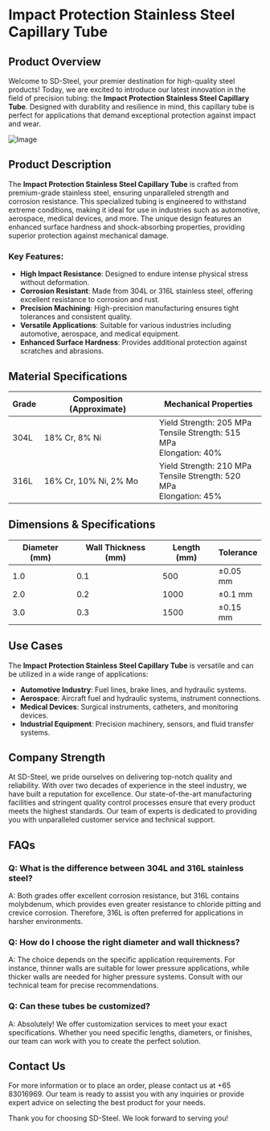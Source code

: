 # Impact Protection Stainless Steel Capillary Tube

## Product Overview

Welcome to SD-Steel, your premier destination for high-quality steel products! Today, we are excited to introduce our latest innovation in the field of precision tubing: the **Impact Protection Stainless Steel Capillary Tube**. Designed with durability and resilience in mind, this capillary tube is perfect for applications that demand exceptional protection against impact and wear.

![Image](https://github.com/user-attachments/assets/2567258e-e124-4816-932d-1809bd27ef0b)

## Product Description

The **Impact Protection Stainless Steel Capillary Tube** is crafted from premium-grade stainless steel, ensuring unparalleled strength and corrosion resistance. This specialized tubing is engineered to withstand extreme conditions, making it ideal for use in industries such as automotive, aerospace, medical devices, and more. The unique design features an enhanced surface hardness and shock-absorbing properties, providing superior protection against mechanical damage.

### Key Features:
- **High Impact Resistance**: Designed to endure intense physical stress without deformation.
- **Corrosion Resistant**: Made from 304L or 316L stainless steel, offering excellent resistance to corrosion and rust.
- **Precision Machining**: High-precision manufacturing ensures tight tolerances and consistent quality.
- **Versatile Applications**: Suitable for various industries including automotive, aerospace, and medical equipment.
- **Enhanced Surface Hardness**: Provides additional protection against scratches and abrasions.

## Material Specifications

| Grade | Composition (Approximate) | Mechanical Properties |
|-------|----------------------------|------------------------|
| 304L  | 18% Cr, 8% Ni              | Yield Strength: 205 MPa<br>Tensile Strength: 515 MPa<br>Elongation: 40% |
| 316L  | 16% Cr, 10% Ni, 2% Mo     | Yield Strength: 210 MPa<br>Tensile Strength: 520 MPa<br>Elongation: 45% |

## Dimensions & Specifications

| Diameter (mm) | Wall Thickness (mm) | Length (mm) | Tolerance |
|---------------|---------------------|-------------|-----------|
| 1.0           | 0.1                 | 500         | ±0.05 mm  |
| 2.0           | 0.2                 | 1000        | ±0.1 mm   |
| 3.0           | 0.3                 | 1500        | ±0.15 mm  |

## Use Cases

The **Impact Protection Stainless Steel Capillary Tube** is versatile and can be utilized in a wide range of applications:

- **Automotive Industry**: Fuel lines, brake lines, and hydraulic systems.
- **Aerospace**: Aircraft fuel and hydraulic systems, instrument connections.
- **Medical Devices**: Surgical instruments, catheters, and monitoring devices.
- **Industrial Equipment**: Precision machinery, sensors, and fluid transfer systems.

## Company Strength

At SD-Steel, we pride ourselves on delivering top-notch quality and reliability. With over two decades of experience in the steel industry, we have built a reputation for excellence. Our state-of-the-art manufacturing facilities and stringent quality control processes ensure that every product meets the highest standards. Our team of experts is dedicated to providing you with unparalleled customer service and technical support.

## FAQs

### Q: What is the difference between 304L and 316L stainless steel?
A: Both grades offer excellent corrosion resistance, but 316L contains molybdenum, which provides even greater resistance to chloride pitting and crevice corrosion. Therefore, 316L is often preferred for applications in harsher environments.

### Q: How do I choose the right diameter and wall thickness?
A: The choice depends on the specific application requirements. For instance, thinner walls are suitable for lower pressure applications, while thicker walls are needed for higher pressure systems. Consult with our technical team for precise recommendations.

### Q: Can these tubes be customized?
A: Absolutely! We offer customization services to meet your exact specifications. Whether you need specific lengths, diameters, or finishes, our team can work with you to create the perfect solution.

## Contact Us

For more information or to place an order, please contact us at +65 83016969. Our team is ready to assist you with any inquiries or provide expert advice on selecting the best product for your needs.

Thank you for choosing SD-Steel. We look forward to serving you!